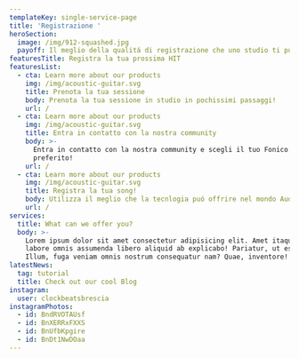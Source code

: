 ```yaml
---
templateKey: single-service-page
title: 'Registrazione '
heroSection:
  image: /img/912-squashed.jpg
  payoff: Il meglio della qualitá di registrazione che uno studio ti può offrire
featuresTitle: Registra la tua prossima HIT
featuresList:
  - cta: Learn more about our products
    img: /img/acoustic-guitar.svg
    title: Prenota la tua sessione
    body: Prenota la tua sessione in studio in pochissimi passaggi!
    url: /
  - cta: Learn more about our products
    img: /img/acoustic-guitar.svg
    title: Entra in contatto con la nostra community
    body: >-
      Entra in contatto con la nostra community e scegli il tuo Fonico
      preferito!
    url: /
  - cta: Learn more about our products
    img: /img/acoustic-guitar.svg
    title: Registra la tua song!
    body: Utilizza il meglio che la tecnlogia puó offrire nel mondo Audio!
    url: /
services:
  title: What can we offer you?
  body: >-
    Lorem ipsum dolor sit amet consectetur adipisicing elit. Amet itaque odit
    labore omnis assumenda libero aliquid ab explicabo! Pariatur, ut esse.
    Illum, fuga veniam omnis nostrum consequatur nam? Quae, inventore!
latestNews:
  tag: tutorial
  title: Check out our cool Blog
instagram:
  user: clockbeatsbrescia
instagramPhotos:
  - id: BndRVOTAUsf
  - id: BnXERRxFXXS
  - id: BnUfbKpgire
  - id: BnDt1NwDOaa
---
```


